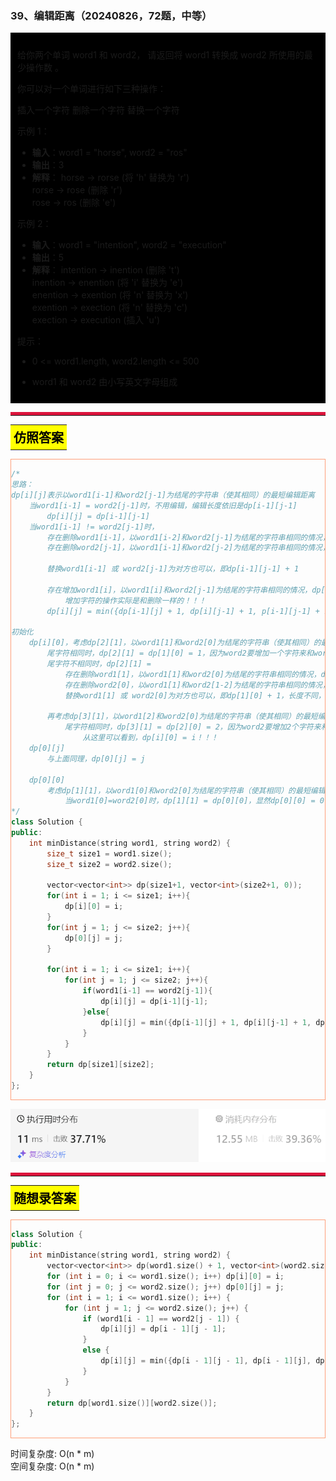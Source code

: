 ### 39、编辑距离（20240826，72题，中等）
<div style="border: 1px solid black; padding: 10px; background-color: black;">

给你两个单词 word1 和 word2， 请返回将 word1 转换成 word2 所使用的最少操作数  。

你可以对一个单词进行如下三种操作：

插入一个字符
删除一个字符
替换一个字符
 

示例 1：

- **输入**：word1 = "horse", word2 = "ros"
- **输出**：3
- **解释**：
horse -> rorse (将 'h' 替换为 'r')  
rorse -> rose (删除 'r')  
rose -> ros (删除 'e')  

示例 2：

- **输入**：word1 = "intention", word2 = "execution"
- **输出**：5
- **解释**：
intention -> inention (删除 't')  
inention -> enention (将 'i' 替换为 'e')  
enention -> exention (将 'n' 替换为 'x')  
exention -> exection (将 'n' 替换为 'c')  
exection -> execution (插入 'u')  
 

提示：

- 0 <= word1.length, word2.length <= 500
- word1 和 word2 由小写英文字母组成

  </p>
</div>

<hr style="border-top: 5px solid #DC143C;">
<table>
  <tr>
    <td bgcolor="Yellow" style="padding: 5px; border: 0px solid black;">
      <span style="font-weight: bold; font-size: 20px;color: black;">
      仿照答案 
      </span>
    </td>
  </tr>
</table>
<div style="padding: 0px; border: 1.5px solid LightSalmon; margin-bottom: 10px;">

```C++ {.line-numbers}
/*
思路：
dp[i][j]表示以word1[i-1]和word2[j-1]为结尾的字符串（使其相同）的最短编辑距离
    当word1[i-1] = word2[j-1]时，不用编辑，编辑长度依旧是dp[i-1][j-1]
        dp[i][j] = dp[i-1][j-1]
    当word1[i-1] != word2[j-1]时，
        存在删除word1[i-1]，以word1[i-2]和word2[j-1]为结尾的字符串相同的情况，dp[i-1][j] + 1
        存在删除word2[j-1]，以word1[i-1]和word2[j-2]为结尾的字符串相同的情况，dp[i][j-1] + 1

        替换word1[i-1] 或 word2[j-1]为对方也可以，即dp[i-1][j-1] + 1

        存在增加word1[i]，以word1[i]和word2[j-1]为结尾的字符串相同的情况，dp[i][j-1] + 1。  word2[j-1]属于ab  word1[i]属于a的情况，感受下
            增加字符的操作实际是和删除一样的！！！
        dp[i][j] = min({dp[i-1][j] + 1, dp[i][j-1] + 1, p[i-1][j-1] + 1})

初始化
    dp[i][0]，考虑dp[2][1]，以word1[1]和word2[0]为结尾的字符串（使其相同）的最短编辑距离
        尾字符相同时，dp[2][1] = dp[1][0] = 1，因为word2要增加一个字符来和word1相同。
        尾字符不相同时，dp[2][1] =  
            存在删除word1[1]，以word1[1]和word2[0]为结尾的字符串相同的情况，dp[1][1] + 1，这里是两字符串首字符相同，dp[1][1] = 0，这里只要操作1步。首字符不同时，dp[1][1] = 1，这里就要操作2步！！！
            存在删除word2[0]，以word1[1]和word2[1-2]为结尾的字符串相同的情况，dp[2][-1] + 1，不存在这种情况，删除word2[0]，还要增加word1的两个字符，这里要用3步使得两字符串相同！！！
            替换word1[1] 或 word2[0]为对方也可以，即dp[1][0] + 1，长度不同，替换后字符串要相同，dp[1][0]需要补充word2字符，即增加一个word1[0]，所以这里需要2步，且dp[1][0] = 1

        再考虑dp[3][1]，以word1[2]和word2[0]为结尾的字符串（使其相同）的最短编辑距离
            尾字符相同时，dp[3][1] = dp[2][0] = 2，因为word2要增加2个字符来和word1相同。
                从这里可以看到，dp[i][0] = i！！！
    dp[0][j]
        与上面同理，dp[0][j] = j
    
    dp[0][0]
        考虑dp[1][1]，以word1[0]和word2[0]为结尾的字符串（使其相同）的最短编辑距离
            当word1[0]=word2[0]时，dp[1][1] = dp[0][0]，显然dp[0][0] = 0
*/
class Solution {
public:
    int minDistance(string word1, string word2) {
        size_t size1 = word1.size();
        size_t size2 = word2.size();

        vector<vector<int>> dp(size1+1, vector<int>(size2+1, 0));
        for(int i = 1; i <= size1; i++){
            dp[i][0] = i;
        }
        for(int j = 1; j <= size2; j++){
            dp[0][j] = j;
        }

        for(int i = 1; i <= size1; i++){
            for(int j = 1; j <= size2; j++){
                if(word1[i-1] == word2[j-1]){
                    dp[i][j] = dp[i-1][j-1];
                }else{
                    dp[i][j] = min({dp[i-1][j] + 1, dp[i][j-1] + 1, dp[i-1][j-1] + 1});
                }
            }
        }
        return dp[size1][size2];
    }
};
```

</div>

![alt text](image/cf101d52332ca03e27e1ffadbd955dd.png)

<hr style="border-top: 5px solid #DC143C;">

<table>
  <tr>
    <td bgcolor="Yellow" style="padding: 5px; border: 0px solid black;">
      <span style="font-weight: bold; font-size: 20px;color: black;">
      随想录答案
      </span>
    </td>
  </tr>
</table>

<div style="padding: 0px; border: 1.5px solid LightSalmon; margin-bottom: 10px">

```C++ {.line-numbers}
class Solution {
public:
    int minDistance(string word1, string word2) {
        vector<vector<int>> dp(word1.size() + 1, vector<int>(word2.size() + 1, 0));
        for (int i = 0; i <= word1.size(); i++) dp[i][0] = i;
        for (int j = 0; j <= word2.size(); j++) dp[0][j] = j;
        for (int i = 1; i <= word1.size(); i++) {
            for (int j = 1; j <= word2.size(); j++) {
                if (word1[i - 1] == word2[j - 1]) {
                    dp[i][j] = dp[i - 1][j - 1];
                }
                else {
                    dp[i][j] = min({dp[i - 1][j - 1], dp[i - 1][j], dp[i][j - 1]}) + 1;
                }
            }
        }
        return dp[word1.size()][word2.size()];
    }
};
```
</div>

时间复杂度: O(n * m)  
空间复杂度: O(n * m)